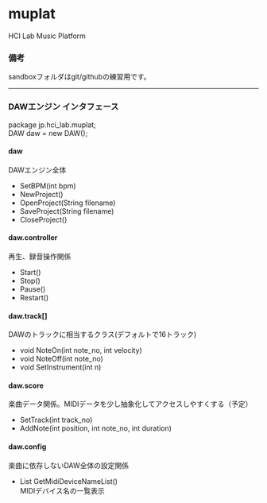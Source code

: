 # muplat

HCI Lab Music Platform

### 備考
sandboxフォルダはgit/githubの練習用です。

---

### DAWエンジン インタフェース

 package jp.hci_lab.muplat;  
 DAW daw = new DAW();
  

#### daw
DAWエンジン全体
- SetBPM(int bpm)
- NewProject()
- OpenProject(String filename)
- SaveProject(String filename)
- CloseProject()
  

#### daw.controller
再生、録音操作関係
- Start()
- Stop()
- Pause()
- Restart()
  

#### daw.track[]
DAWのトラックに相当するクラス(デフォルトで16トラック)
- void NoteOn(int note_no, int velocity)
- void NoteOff(int note_no)
- void SetInstrument(int n)
  

#### daw.score
楽曲データ関係。MIDIデータを少し抽象化してアクセスしやすくする（予定）
- SetTrack(int track_no)
- AddNote(int position, int note_no, int duration)
  
  
#### daw.config
楽曲に依存しないDAW全体の設定関係
-  List<String> GetMidiDeviceNameList()  
MIDIデバイス名の一覧表示

